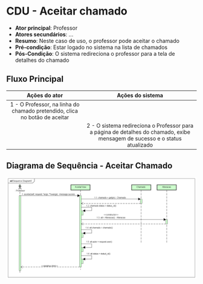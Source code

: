 # CDU - Aceitar chamado

- **Ator principal**: Professor
- **Atores secundários**: ...	 
- **Resumo**: Neste caso de uso, o professor pode aceitar o chamado
- **Pré-condição**: Estar logado no sistema na lista de chamados
- **Pós-Condição**: O sistema redireciona o professor para a tela de detalhes do chamado

## Fluxo Principal
| Ações do ator | Ações do sistema |
| :-----------------: | :-----------------: | 
| 1 - O Professor, na linha do chamado pretendido,  clica no botão de aceitar | |  
| | 2 -  O sistema redireciona o Professor para a página de detalhes do chamado, exibe mensagem de sucesso e o status atualizado | 

## Diagrama de Sequência - Aceitar Chamado

![diagrama de sequência aceitar chamado](img/aceitar_seq.png "Diagrama sequência - Aceitar Chamado")
